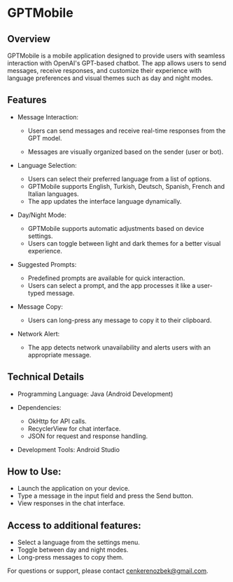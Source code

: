 # **GPTMobile**

## **Overview**
GPTMobile is a mobile application designed to provide users with seamless interaction with OpenAI's GPT-based chatbot. The app allows users to send messages, receive responses, and customize their experience with language preferences and visual themes such as day and night modes.

## **Features**

* Message Interaction:

  - Users can send messages and receive real-time responses from the GPT model.

  - Messages are visually organized based on the sender (user or bot).

* Language Selection:

  - Users can select their preferred language from a list of options.
  - GPTMobile supports English, Turkish, Deutsch, Spanish, French and Italian languages.
  - The app updates the interface language dynamically.

* Day/Night Mode:

  - GPTMobile supports automatic adjustments based on device settings.
  - Users can toggle between light and dark themes for a better visual experience.

* Suggested Prompts:

  - Predefined prompts are available for quick interaction.
  - Users can select a prompt, and the app processes it like a user-typed message.

* Message Copy:

  - Users can long-press any message to copy it to their clipboard.

* Network Alert:

  - The app detects network unavailability and alerts users with an appropriate message.

## **Technical Details**

  - Programming Language: Java (Android Development)

* Dependencies:

  - OkHttp for API calls.
  - RecyclerView for chat interface.
  - JSON for request and response handling.

* Development Tools: Android Studio
  
## **How to Use:**

- Launch the application on your device.
- Type a message in the input field and press the Send button.
- View responses in the chat interface.

## **Access to additional features:**

- Select a language from the settings menu.
- Toggle between day and night modes.
- Long-press messages to copy them.

For questions or support, please contact cenkerenozbek@gmail.com.
